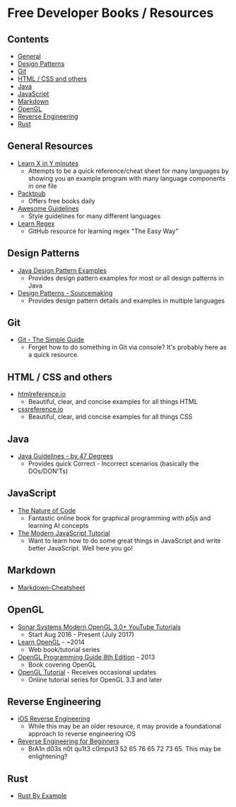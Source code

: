 # Free Developer Books / Resources

## Contents

- [General](#general-resources)
- [Design Patterns](#design-patterns)
- [Git](#git)
- [HTML / CSS and others](#html--css-and-others)
- [Java](#java)
- [JavaScript](#javascript)
- [Markdown](#markdown)
- [OpenGL](#opengl)
- [Reverse Engineering](#reverse-engineering)
- [Rust](#rust)

## General Resources
- [Learn X in Y minutes](https://learnxinyminutes.com/)
    - Attempts to be a quick reference/cheat sheet for many languages by showing you an example program with many language components in one file
- [Packtpub](https://www.packtpub.com/packt/offers/free-learning)
    - Offers free books daily
- [Awesome Guidelines](https://github.com/Kristories/awesome-guidelines)
    - Style guidelines for many different languages
- [Learn Regex](https://github.com/zeeshanu/learn-regex)
    - GitHub resource for learning regex "The Easy Way"

## Design Patterns
- [Java Design Pattern Examples](https://github.com/iluwatar/java-design-patterns)
    - Provides design pattern examples for most or all design patterns in Java
- [Design Patterns - Sourcemaking](https://sourcemaking.com/design_patterns)
    - Provides design pattern details and examples in multiple languages

## Git
- [Git - The Simple Guide](http://rogerdudler.github.io/git-guide/)
    - Forget how to do something in Git via console? It's probably here as a quick resource.

## HTML / CSS and others
- [htmlreference.io](http://htmlreference.io/)
    - Beautiful, clear, and concise examples for all things HTML
- [cssreference.io](http://cssreference.io/)
    - Beautiful, clear, and concise examples for all things CSS

## Java
- [Java Guidelines - by 47 Degrees](https://github.com/47deg/coding-guidelines/tree/master/java)
    - Provides quick Correct - Incorrect scenarios (basically the DOs/DON'Ts)

## JavaScript
- [The Nature of Code](http://natureofcode.com/book/)
    - Fantastic online book for graphical programming with p5js and learning AI concepts
- [The Modern JavaScript Tutorial](http://javascript.info/)
    - Want to learn how to do some great things in JavaScript and write better JavaScript. Well here you go!

## Markdown
- [Markdown-Cheatsheet](https://github.com/adam-p/markdown-here/wiki/Markdown-Cheatsheet)

## OpenGL
- [Sonar Systems Modern OpenGL 3.0+ YouTube Tutorials](https://goo.gl/rfxxbo)
    - Start Aug 2016 - Present (July 2017)
- [Learn OpenGL](https://learnopengl.com/) - ~2014
    - Web book/tutorial series
- [OpenGL Programming Guide 8th Edition](https://www.ics.uci.edu/~gopi/CS211B/opengl_programming_guide_8th_edition.pdf) - 2013
    - Book covering OpenGL
- [OpenGL Tutorial](http://www.opengl-tutorial.org/) - Receives occasional updates
    - Online tutorial series for OpenGL 3.3 and later

## Reverse Engineering
- [iOS Reverse Engineering](https://github.com/iosre/iOSAppReverseEngineering)
    - While this may be an older resource, it may provide a foundational approach to reverse engineering iOS
- [Reverse Engineering for Beginners](https://beginners.re/)
    - BrA1n d03s n0t qu1t3 c0mput3 52 65 76 65 72 73 65. This may be enlightening?

## Rust
- [Rust By Example](https://rustbyexample.com/)
